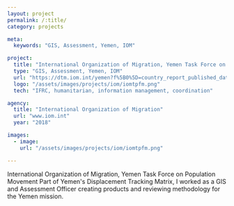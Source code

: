 ```yaml
---
layout: project
permalink: /:title/
category: projects

meta:
  keywords: "GIS, Assessment, Yemen, IOM"

project:
  title: "International Organization of Migration, Yemen Task Force on Population Movement"
  type: "GIS, Assessment, Yemen, IOM"
  url: "https://dtm.iom.int/yemen?f%5B0%5D=country_report_published_date%3A2018"
  logo: "/assets/images/projects/iom/iomtpfm.png"
  tech: "IFRC, humanitarian, information management, coordination"

agency:
  title: "International Organization of Migration"
  url: "www.iom.int"
  year: "2018"

images:
  - image:
    url: "/assets/images/projects/iom/iomtpfm.png"

---
```

<p>International Organization of Migration, Yemen Task Force on Population Movement
Part of Yemen's Displacement Tracking Matrix, I worked as a GIS and Assessment Officer creating products and reviewing methodology for the Yemen mission.</p>
